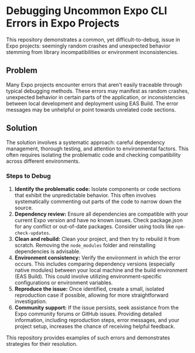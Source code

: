 # Debugging Uncommon Expo CLI Errors in Expo Projects

This repository demonstrates a common, yet difficult-to-debug, issue in Expo projects: seemingly random crashes and unexpected behavior stemming from library incompatibilities or environment inconsistencies.

## Problem

Many Expo projects encounter errors that aren't easily traceable through typical debugging methods. These errors may manifest as random crashes, unexpected behavior in certain parts of the application, or inconsistencies between local development and deployment using EAS Build.  The error messages may be unhelpful or point towards unrelated code sections.

## Solution

The solution involves a systematic approach: careful dependency management, thorough testing, and attention to environmental factors. This often requires isolating the problematic code and checking compatibility across different environments.

### Steps to Debug

1. **Identify the problematic code:**  Isolate components or code sections that exhibit the unpredictable behavior. This often involves systematically commenting out parts of the code to narrow down the source.
2. **Dependency review:** Ensure all dependencies are compatible with your current Expo version and have no known issues. Check package.json for any conflict or out-of-date packages.  Consider using tools like `npm-check-updates`.
3. **Clean and rebuild:** Clean your project, and then try to rebuild it from scratch.  Removing the `node_modules` folder and reinstalling dependencies is advisable.
4. **Environment consistency:**  Verify the environment in which the error occurs. This includes comparing dependency versions (especially native modules) between your local machine and the build environment (EAS Build). This could involve utilizing environment-specific configurations or environment variables.
5. **Reproduce the issue:** Once identified, create a small, isolated reproduction case if possible, allowing for more straightforward investigation.
6. **Community support:** If the issue persists, seek assistance from the Expo community forums or GitHub issues. Providing detailed information, including reproduction steps, error messages, and your project setup, increases the chance of receiving helpful feedback.

This repository provides examples of such errors and demonstrates strategies for their resolution.